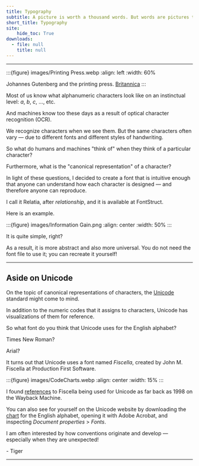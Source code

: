 ```yaml
---
title: Typography
subtitle: A picture is worth a thousand words. But words are pictures too.
short_title: Typography
site:
    hide_toc: True
downloads:
  - file: null
    title: null
---
```


---

:::{figure} images/Printing Press.webp
:align: left
:width: 60%

Johannes Gutenberg and the printing press. [Britannica](https://www.britannica.com/biography/Johannes-Gutenberg)
:::

Most of us know what alphanumeric characters look like on an instinctual level: _a_, _b_, _c_, ..., etc.

And machines know too these days as a result of optical character recognition (OCR).

We recognize characters when we see them. But the same characters often vary — due to different fonts and different styles of handwriting.

So what do humans and machines "think of" when they think of a particular character?

Furthermore, what is the "canonical representation" of a character?

In light of these questions, I decided to create a font that is intuitive enough that anyone can understand how each character is designed — and therefore anyone can reproduce.

I call it Relatia, after _relationship_, and it is available at FontStruct.

Here is an example.

:::{figure} images/Information Gain.png
:align: center
:width: 50%
:::

It is quite simple, right?

As a result, it is more abstract and also more universal. You do not need the font file to use it; you can recreate it yourself!

---

## Aside on Unicode

On the topic of canonical representations of characters, the [Unicode](https://en.wikipedia.org/wiki/Unicode) standard might come to mind.

In addition to the numeric codes that it assigns to characters, Unicode has visualizations of them for reference.

So what font do you think that Unicode uses for the English alphabet?

Times New Roman?

Arial?

It turns out that Unicode uses a font named _Fiscella_, created by John M. Fiscella at Production First Software.

:::{figure} images/CodeCharts.webp
:align: center
:width: 15%
:::

I found [references](https://web.archive.org/web/19980126170356/http://www.unicode.org/unicode/uni2book/u2fonts.html) to Fiscella being used for Unicode as far back as 1998 on the Wayback Machine.

You can also see for yourself on the Unicode website by downloading the [chart](https://www.unicode.org/charts/PDF/U0000.pdf) for the English alphabet, opening it with Adobe Acrobat, and inspecting _Document properties_ > _Fonts_.

I am often interested by how conventions originate and develop — especially when they are unexpected!

\- Tiger

---
